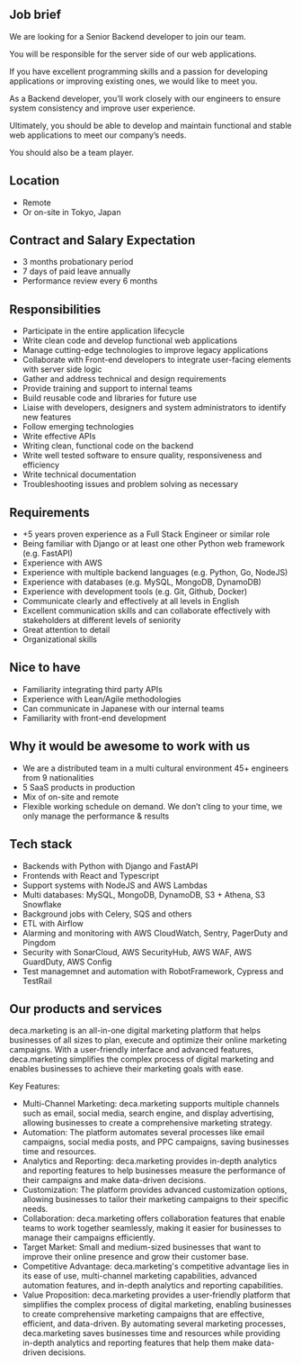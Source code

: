 ## Job brief

We are looking for a Senior Backend developer to join our team.

You will be responsible for the server side of our web applications.

If you have excellent programming skills and a passion for developing applications or improving existing ones, we would like to meet you.

As a Backend developer, you’ll work closely with our engineers to ensure system consistency and improve user experience.

Ultimately, you should be able to develop and maintain functional and stable web applications to meet our company’s needs.

You should also be a team player.

## Location

- Remote
- Or on-site in Tokyo, Japan

## Contract and Salary Expectation

- 3 months probationary period
- 7 days of paid leave annually
- Performance review every 6 months

## Responsibilities

- Participate in the entire application lifecycle
- Write clean code and develop functional web applications
- Manage cutting-edge technologies to improve legacy applications
- Collaborate with Front-end developers to integrate user-facing elements with server side logic
- Gather and address technical and design requirements
- Provide training and support to internal teams
- Build reusable code and libraries for future use
- Liaise with developers, designers and system administrators to identify new features
- Follow emerging technologies
- Write effective APIs
- Writing clean, functional code on the backend
- Write well tested software to ensure quality, responsiveness and efficiency
- Write technical documentation
- Troubleshooting issues and problem solving as necessary

## Requirements

- +5 years proven experience as a Full Stack Engineer or similar role
- Being familiar with Django or at least one other Python web framework (e.g. FastAPI)
- Experience with AWS
- Experience with multiple backend languages (e.g. Python, Go, NodeJS)
- Experience with databases (e.g. MySQL, MongoDB, DynamoDB)
- Experience with development tools (e.g. Git, Github, Docker)
- Communicate clearly and effectively at all levels in English
- Excellent communication skills and can collaborate effectively with stakeholders at different levels of seniority
- Great attention to detail
- Organizational skills

## Nice to have

- Familiarity integrating third party APIs
- Experience with Lean/Agile methodologies
- Can communicate in Japanese with our internal teams
- Familiarity with front-end development

## Why it would be awesome to work with us

- We are a distributed team in a multi cultural environment 45+ engineers from 9 nationalities
- 5 SaaS products in production
- Mix of on-site and remote
- Flexible working schedule on demand. We don’t cling to your time, we only manage the performance & results

## Tech stack

- Backends with Python with Django and FastAPI
- Frontends with React and Typescript
- Support systems with NodeJS and AWS Lambdas
- Multi databases: MySQL, MongoDB, DynamoDB, S3 + Athena, S3 Snowflake
- Background jobs with Celery, SQS and others
- ETL with Airflow
- Alarming and monitoring with AWS CloudWatch, Sentry, PagerDuty and Pingdom
- Security with SonarCloud, AWS SecurityHub, AWS WAF, AWS GuardDuty, AWS Config
- Test managemnet and automation with RobotFramework, Cypress and TestRail

## Our products and services

deca.marketing is an all-in-one digital marketing platform that helps businesses of all sizes to plan, execute and optimize their online marketing campaigns. With a user-friendly interface and advanced features, deca.marketing simplifies the complex process of digital marketing and enables businesses to achieve their marketing goals with ease.

Key Features:

- Multi-Channel Marketing: deca.marketing supports multiple channels such as email, social media, search engine, and display advertising, allowing businesses to create a comprehensive marketing strategy.
- Automation: The platform automates several processes like email campaigns, social media posts, and PPC campaigns, saving businesses time and resources.
- Analytics and Reporting: deca.marketing provides in-depth analytics and reporting features to help businesses measure the performance of their campaigns and make data-driven decisions.
- Customization: The platform provides advanced customization options, allowing businesses to tailor their marketing campaigns to their specific needs.
- Collaboration: deca.marketing offers collaboration features that enable teams to work together seamlessly, making it easier for businesses to manage their campaigns efficiently.
- Target Market: Small and medium-sized businesses that want to improve their online presence and grow their customer base.
- Competitive Advantage: deca.marketing's competitive advantage lies in its ease of use, multi-channel marketing capabilities, advanced automation features, and in-depth analytics and reporting capabilities.
- Value Proposition: deca.marketing provides a user-friendly platform that simplifies the complex process of digital marketing, enabling businesses to create comprehensive marketing campaigns that are effective, efficient, and data-driven. By automating several marketing processes, deca.marketing saves businesses time and resources while providing in-depth analytics and reporting features that help them make data-driven decisions.
